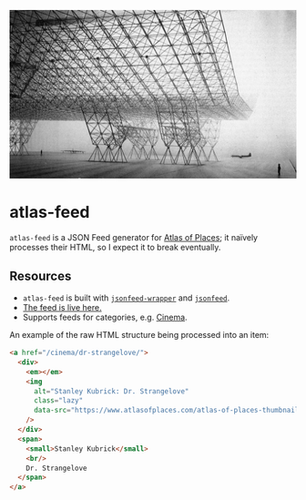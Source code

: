 ![Photograph of Konrad Wachsmann's USAF Hangar work.](./static/wachsmann.jpg)

# atlas-feed

`atlas-feed` is a JSON Feed generator for [Atlas of Places](https://www.atlasofplaces.com); it naïvely processes their HTML, so I expect it to break eventually.

## Resources

+ `atlas-feed` is built with [`jsonfeed-wrapper`](https://github.com/lukasschwab/jsonfeed-wrapper) and [`jsonfeed`](https://github.com/lukasschwab/jsonfeed).
+ [The feed is live here.](https://atlas-feed-dot-arxiv-feeds.appspot.com/)
+ Supports feeds for categories, e.g. [Cinema](https://atlas-feed-dot-arxiv-feeds.appspot.com/cinema).

An example of the raw HTML structure being processed into an item:

```html
<a href="/cinema/dr-strangelove/">
  <div>
    <em></em>
    <img
      alt="Stanley Kubrick: Dr. Strangelove"
      class="lazy"
      data-src="https://www.atlasofplaces.com/atlas-of-places-thumbnails/_thumbnail/ATLAS-OF-PLACES-STANLEY-KUBRICK-DR-STRANGELOVE-IMG-5.jpg"
    />
  </div>
  <span>
    <small>Stanley Kubrick</small>
    <br/>
    Dr. Strangelove
  </span>
</a>
```
